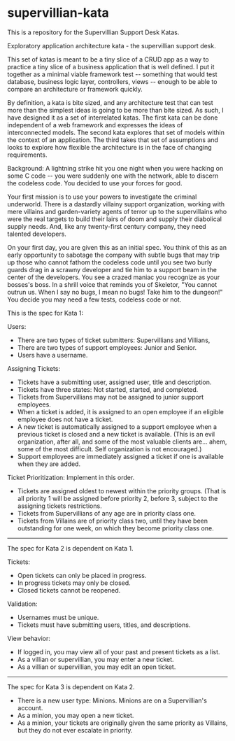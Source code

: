 supervillian-kata
=================

This is a repository for the Supervillian Support Desk Katas.

Exploratory application architecture kata - the supervillian support desk.

This set of katas is meant to be a tiny slice of a CRUD app as a way to practice a tiny slice of a business application that is well defined. I put it together as a minimal viable framework test -- something that would test database, business logic layer, controllers, views -- enough to be able to compare an architecture or framework quickly. 

By definition, a kata is bite sized, and any architecture test that can test more than the simplest ideas is going to be more than bite sized. As such, I have designed it as a set of interrelated katas. The first kata can be done independent of a web framework and expresses the ideas of interconnected models. The second kata explores that set of models within the context of an application. The third takes that set of assumptions and looks to explore how flexible the architecture is in the face of changing requirements.

Background: A lightning strike hit you one night when you were hacking on some C code -- you were suddenly one with the network, able to discern the codeless code. You decided to use your forces for good.

Your first mission is to use your powers to investigate the criminal underworld. There is a dastardly villainy support organization, working with mere villains and garden-variety agents of terror up to the supervillains who were the real targets to build their lairs of doom and supply their diabolical supply needs. And, like any twenty-first century company, they need talented developers. 

On your first day, you are given this as an initial spec. You think of this as an early opportunity to sabotage the company with subtle bugs that may trip up those who cannot fathom the codeless code until you see two burly guards drag in a scrawny developer and tie him to a support beam in the center of the developers. You see a crazed maniac you recognize as your bosses's boss. In a shrill voice that reminds you of Skeletor, "You cannot outrun us. When I say no bugs, I mean no bugs! Take him to the dungeon!" You decide you may need a few tests, codeless code or not.

This is the spec for Kata 1:

Users: 
* There are two types of ticket submitters: Supervillians and Villians, 
* There are two types of support employees: Junior and Senior.
* Users have a username.

Assigning Tickets:
* Tickets have a submitting user, assigned user, title and description.
* Tickets have three states: Not started, started, and completed.
* Tickets from Supervillians may not be assigned to junior support employees. 
* When a ticket is added, it is assigned to an open employee if an eligible employee does not have a ticket.
* A new ticket is automatically assigned to a support employee when a previous ticket is closed and a new ticket is available. (This is an evil organization, after all, and some of the most valuable clients are... ahem, some of the most difficult. Self organization is not encouraged.)
* Support employees are immediately assigned a ticket if one is available when they are added.

Ticket Prioritization: Implement in this order.
* Tickets are assigned oldest to newest within the priority groups. (That is all priority 1 will be assigned before priority 2, before 3, subject to the assigning tickets restrictions.
* Tickets from Supervillians of any age are in priority class one.
* Tickets from Villains are of priority class two, until they have been outstanding for one week, on which they become priority class one.
___

The spec for Kata 2 is dependent on Kata 1. 

Tickets:
* Open tickets can only be placed in progress. 
* In progress tickets may only be closed. 
* Closed tickets cannot be reopened.

Validation:
* Usernames must be unique.
* Tickets must have submitting users, titles, and descriptions.

View behavior:
* If logged in, you may view all of your past and present tickets as a list.
* As a villian or supervillian, you may enter a new ticket.
* As a villian or supervillian, you may edit an open ticket. 

___ 

The spec for Kata 3 is dependent on Kata 2.

* There is a new user type: Minions. Minions are on a Supervillian's account.
* As a minion, you may open a new ticket.
* As a minion, your tickets are originally given the same priority as
  Villains, but they do not ever escalate in priority.

